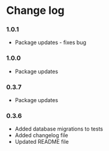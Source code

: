 # Change log

### 1.0.1

 - Package updates - fixes bug

### 1.0.0

 - Package updates

### 0.3.7

 - Package updates


### 0.3.6

 - Added database migrations to tests
 - Added changelog file
 - Updated README file
